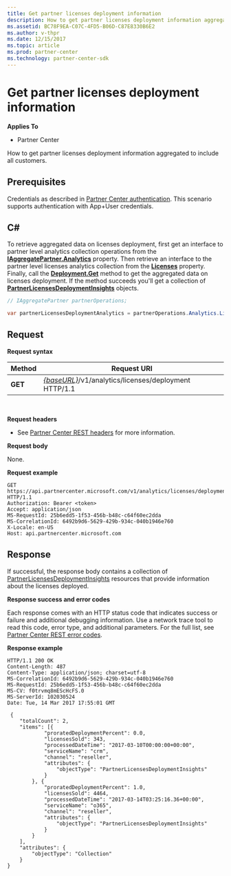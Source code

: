 ```yaml
---
title: Get partner licenses deployment information
description: How to get partner licenses deployment information aggregated to include all customers.
ms.assetid: BC78F9EA-C07C-4FD5-B06D-C87E8330B6E2
ms.author: v-thpr
ms.date: 12/15/2017
ms.topic: article
ms.prod: partner-center
ms.technology: partner-center-sdk
---
```


# Get partner licenses deployment information


**Applies To**

-   Partner Center

How to get partner licenses deployment information aggregated to include all customers.

## <span id="Prerequisites"></span><span id="prerequisites"></span><span id="PREREQUISITES"></span>Prerequisites


Credentials as described in [Partner Center authentication](partner-center-authentication.md). This scenario supports authentication with App+User credentials.

## <span id="C_"></span><span id="c_"></span>C#


To retrieve aggregated data on licenses deployment, first get an interface to partner level analytics collection operations from the [**IAggregatePartner.Analytics**](https://docs.microsoft.com/dotnet/api/microsoft.store.partnercenter.ipartner.analytics) property. Then retrieve an interface to the partner level licenses analytics collection from the [**Licenses**](https://docs.microsoft.com/dotnet/api/microsoft.store.partnercenter.analytics.ipartneranalyticscollection.licenses) property. Finally, call the [**Deployment.Get**](https://docs.microsoft.com/dotnet/api/microsoft.store.partnercenter.genericoperations.ientireentitycollectionretrievaloperations-2.get) method to get the aggregated data on licenses deployment. If the method succeeds you'll get a collection of [**PartnerLicensesDeploymentInsights**](https://docs.microsoft.com/dotnet/api/microsoft.store.partnercenter.models.analytics.partnerlicensesdeploymentinsights) objects.

``` csharp
// IAggregatePartner partnerOperations;

var partnerLicensesDeploymentAnalytics = partnerOperations.Analytics.Licenses.Deployment.Get();
```

## <span id="Request"></span><span id="request"></span><span id="REQUEST"></span>Request


**Request syntax**

| Method  | Request URI                                                                           |
|---------|---------------------------------------------------------------------------------------|
| **GET** | [*{baseURL}*](partner-center-rest-urls.md)/v1/analytics/licenses/deployment HTTP/1.1 |

 

**Request headers**

-   See [Partner Center REST headers](headers.md) for more information.

**Request body**

None.

**Request example**

```
GET https://api.partnercenter.microsoft.com/v1/analytics/licenses/deployment HTTP/1.1
Authorization: Bearer <token>
Accept: application/json
MS-RequestId: 25b6edd5-1f53-456b-b48c-c64f60ec2dda
MS-CorrelationId: 6492b9d6-5629-429b-934c-040b1946e760
X-Locale: en-US
Host: api.partnercenter.microsoft.com
```

## <span id="Response"></span><span id="response"></span><span id="RESPONSE"></span>Response


If successful, the response body contains a collection of [PartnerLicensesDeploymentInsights](analytics.md#partnerlicensesdeploymentinsights) resources that provide information about the licenses deployed.

**Response success and error codes**

Each response comes with an HTTP status code that indicates success or failure and additional debugging information. Use a network trace tool to read this code, error type, and additional parameters. For the full list, see [Partner Center REST error codes](error-codes.md).

**Response example**

```
HTTP/1.1 200 OK
Content-Length: 487
Content-Type: application/json; charset=utf-8
MS-CorrelationId: 6492b9d6-5629-429b-934c-040b1946e760
MS-RequestId: 25b6edd5-1f53-456b-b48c-c64f60ec2dda
MS-CV: f0trvmq8mEScHcFS.0
MS-ServerId: 102030524
Date: Tue, 14 Mar 2017 17:55:01 GMT

﻿ {
    "totalCount": 2,
    "items": [{
            "proratedDeploymentPercent": 0.0,
            "licensesSold": 343,
            "processedDateTime": "2017-03-10T00:00:00+00:00",
            "serviceName": "crm",
            "channel": "reseller",
            "attributes": {
                "objectType": "PartnerLicensesDeploymentInsights"
            }
        }, {
            "proratedDeploymentPercent": 1.0,
            "licensesSold": 4464,
            "processedDateTime": "2017-03-14T03:25:16.36+00:00",
            "serviceName": "o365",
            "channel": "reseller",
            "attributes": {
                "objectType": "PartnerLicensesDeploymentInsights"
            }
        }
    ],
    "attributes": {
        "objectType": "Collection"
    }
}
```

 

 




